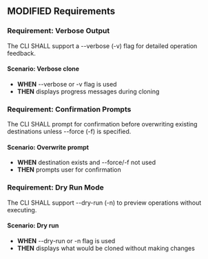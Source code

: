 ## MODIFIED Requirements

### Requirement: Verbose Output
The CLI SHALL support a --verbose (-v) flag for detailed operation feedback.

#### Scenario: Verbose clone
- **WHEN** --verbose or -v flag is used
- **THEN** displays progress messages during cloning

### Requirement: Confirmation Prompts
The CLI SHALL prompt for confirmation before overwriting existing destinations unless --force (-f) is specified.

#### Scenario: Overwrite prompt
- **WHEN** destination exists and --force/-f not used
- **THEN** prompts user for confirmation

### Requirement: Dry Run Mode
The CLI SHALL support --dry-run (-n) to preview operations without executing.

#### Scenario: Dry run
- **WHEN** --dry-run or -n flag is used
- **THEN** displays what would be cloned without making changes
